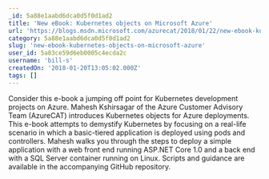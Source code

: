 ```yaml
---
_id: 5a88e1aabd6dca0d5f0d1ad2
title: 'New eBook: Kubernetes objects on Microsoft Azure'
url: 'https://blogs.msdn.microsoft.com/azurecat/2018/01/22/new-ebook-kubernetes-objects-on-microsoft-azure/'
category: 5a88e1aabd6dca0d5f0d1ad2
slug: 'new-ebook-kubernetes-objects-on-microsoft-azure'
user_id: 5a83ce59d6eb0005c4ecda2c
username: 'bill-s'
createdOn: '2018-01-20T13:05:02.000Z'
tags: []
---
```


Consider this e-book a jumping off point for Kubernetes development projects on Azure. Mahesh Kshirsagar of the Azure Customer Advisory Team (AzureCAT) introduces Kubernetes objects for Azure deployments. This e-book attempts to demystify Kubernetes by focusing on a real-life scenario in which a basic-tiered application is deployed using pods and controllers. Mahesh walks you through the steps to deploy a simple application with a web front end running ASP.NET Core 1.0 and a back end with a SQL Server container running on Linux. Scripts and guidance are available in the accompanying GitHub repository.
